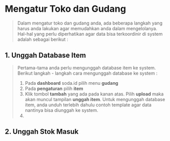 # Mengatur Toko dan Gudang
> Dalam mengatur toko dan gudang anda, ada beberapa langkah yang harus anda lakukan agar memudahkan anda dalam mengelolanya. Hal-hal yang perlu diperhatikan agar data bisa terkoordinir di system adalah sebagai berikut :
## 1. Unggah Database Item
> Pertama-tama anda perlu mengunggah database item ke system. Berikut langkah - langkah cara mengunggah database ke system :
> 1. Pada **dashboard** soda.id pilih menu **gudang**
> 2. Pada **pengaturan** pilih **item**
> 3. Klik tombol **tambah** yang ada pada kanan atas. Pilih **upload** maka akan muncul tampilan **unggah item**. Untuk mengunggah database item, anda unduh terlebih dahulu contoh template agar data nantinya bisa diunggah ke system. 
> 4. 
## 2. Unggah Stok Masuk
